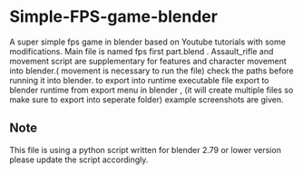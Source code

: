 # Simple-FPS-game-blender
A super simple fps game in blender based on Youtube tutorials with some modifications.
Main file is named fps first part.blend . Assault_rifle and movement script are supplementary for features and character movement into blender.( movement is necessary to run the file) check the paths before running it into blender.
to export into runtime executable file export to blender runtime from export menu in blender , (it will create multiple files so make sure to export into seperate folder) 
example screenshots are given.

## Note
This file is using a python script written for blender 2.79 or lower version please update the script accordingly.
